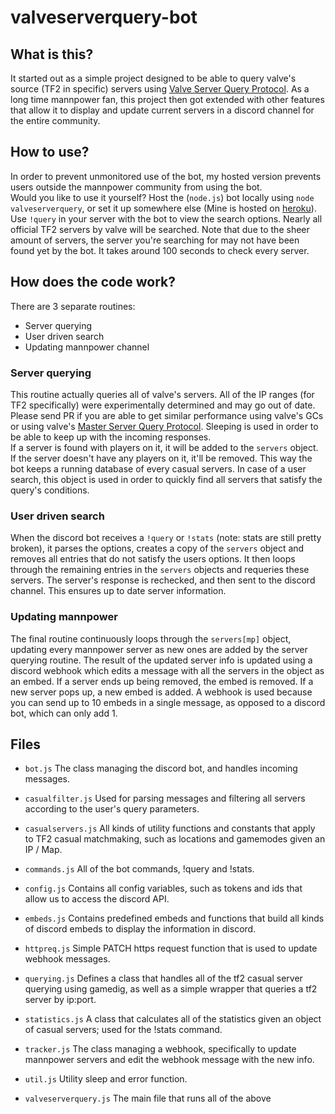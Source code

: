 # valveserverquery-bot
## What is this?
It started out as a simple project designed to be able to query valve's source (TF2 in specific) servers using [Valve Server Query Protocol](https://developer.valvesoftware.com/wiki/Server_queries). As a long time mannpower fan, this project then got extended with other features that allow it to display and update current servers in a discord channel for the entire community.
## How to use?
In order to prevent unmonitored use of the bot, my hosted version prevents users outside the mannpower community from using the bot.  
Would you like to use it yourself? Host the (`node.js`) bot locally using `node valveserverquery`, or set it up somewhere else (Mine is hosted on [heroku](https://www.heroku.com/)).
Use `!query` in your server with the bot to view the search options. Nearly all official TF2 servers by valve will be searched. Note that due to the sheer amount of servers, the server you're searching for may not have been found yet by the bot. It takes around 100 seconds to check every server.
## How does the code work?
There are 3 separate routines:
- Server querying
- User driven search
- Updating mannpower channel
### Server querying
This routine actually queries all of valve's servers. All of the IP ranges (for TF2 specifically) were experimentally determined and may go out of date. Please send PR if you are able to get similar performance using valve's GCs or using valve's [Master Server Query Protocol](https://developer.valvesoftware.com/wiki/Master_Server_Query_Protocol). Sleeping is used in order to be able to keep up with the incoming responses.  
If a server is found with players on it, it will be added to the `servers` object. If the server doesn't have any players on it, it'll be removed. This way the bot keeps a running database of every casual servers. In case of a user search, this object is used in order to quickly find all servers that satisfy the query's conditions.  
### User driven search
When the discord bot receives a `!query` or `!stats` (note: stats are still pretty broken), it parses the options, creates a copy of the `servers` object and removes all entries that do not satisfy the users options. It then loops through the remaining entries in the `servers` objects and requeries these servers. The server's response is rechecked, and then sent to the discord channel. This ensures up to date server information.
### Updating mannpower
The final routine continuously loops through the `servers[mp]` object, updating every mannpower server as new ones are added by the server querying routine. The result of the updated server info is updated using a discord webhook which edits a message with all the servers in the object as an embed. If a server ends up being removed, the embed is removed. If a new server pops up, a new embed is added. A webhook is used because you can send up to 10 embeds in a single message, as opposed to a discord bot, which can only add 1.
## Files
- `bot.js`              The class managing the discord bot, and handles incoming messages.
- `casualfilter.js`     Used for parsing messages and filtering all servers according to the user's query parameters.
- `casualservers.js`    All kinds of utility functions and constants that apply to TF2 casual matchmaking, such as locations and gamemodes given an IP / Map.
- `commands.js`         All of the bot commands, !query and !stats.
- `config.js`           Contains all config variables, such as tokens and ids that allow us to access the discord API.
- `embeds.js`           Contains predefined embeds and functions that build all kinds of discord embeds to display the information in discord.
- `httpreq.js`          Simple PATCH https request function that is used to update webhook messages.
- `querying.js`         Defines a class that handles all of the tf2 casual server querying using gamedig, as well as a simple wrapper that queries a tf2 server by ip:port.
- `statistics.js`       A class that calculates all of the statistics given an object of casual servers; used for the !stats command.
- `tracker.js`          The class managing a webhook, specifically to update mannpower servers and edit the webhook message with the new info.
- `util.js`             Utility sleep and error function.

- `valveserverquery.js` The main file that runs all of the above
